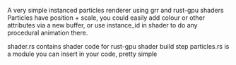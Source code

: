 A very simple instanced particles renderer using grr and rust-gpu shaders
Particles have position + scale, you could easily add colour or other attributes via a new buffer, or use instance_id in shader to do any procedural animation there.

shader.rs contains shader code for rust-gpu shader build step
particles.rs is a module you can insert in your code, pretty simple